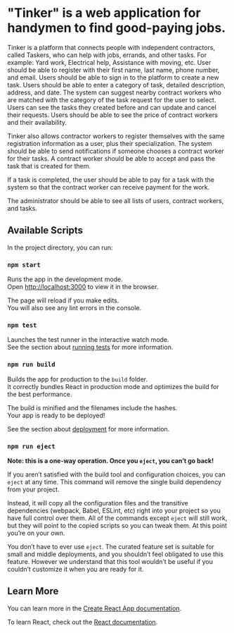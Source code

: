 # "Tinker" is a web application for handymen to find good-paying jobs.

Tinker is a platform that connects people with independent contractors, called Taskers, who can help with jobs, errands, and other tasks. For example: Yard work, Electrical help, Assistance with moving, etc. User should be able to register with their first name, last name, phone number, and email. Users should be able to sign in to the platform to create a new task. Users should be able to enter a category of task, detailed description, address, and date. The system can suggest nearby contract workers who are matched with the category of the task request for the user to select. Users can see the tasks they created before and can update and cancel their requests. Users should be able to see the price of contract workers and their availability.

Tinker also allows contractor workers to register themselves with the same registration information as a user, plus their specialization. The system should be able to send notifications if someone chooses a contract worker for their tasks. A contract worker should be able to accept and pass the task that is created for them.

If a task is completed, the user should be able to pay for a task with the system so that the contract worker can receive payment for the work.

The administrator should be able to see all lists of users, contract workers, and tasks.

## Available Scripts

In the project directory, you can run:

### `npm start`

Runs the app in the development mode.\
Open [http://localhost:3000](http://localhost:3000) to view it in the browser.

The page will reload if you make edits.\
You will also see any lint errors in the console.

### `npm test`

Launches the test runner in the interactive watch mode.\
See the section about [running tests](https://facebook.github.io/create-react-app/docs/running-tests) for more information.

### `npm run build`

Builds the app for production to the `build` folder.\
It correctly bundles React in production mode and optimizes the build for the best performance.

The build is minified and the filenames include the hashes.\
Your app is ready to be deployed!

See the section about [deployment](https://facebook.github.io/create-react-app/docs/deployment) for more information.

### `npm run eject`

**Note: this is a one-way operation. Once you `eject`, you can’t go back!**

If you aren’t satisfied with the build tool and configuration choices, you can `eject` at any time. This command will remove the single build dependency from your project.

Instead, it will copy all the configuration files and the transitive dependencies (webpack, Babel, ESLint, etc) right into your project so you have full control over them. All of the commands except `eject` will still work, but they will point to the copied scripts so you can tweak them. At this point you’re on your own.

You don’t have to ever use `eject`. The curated feature set is suitable for small and middle deployments, and you shouldn’t feel obligated to use this feature. However we understand that this tool wouldn’t be useful if you couldn’t customize it when you are ready for it.

## Learn More

You can learn more in the [Create React App documentation](https://facebook.github.io/create-react-app/docs/getting-started).

To learn React, check out the [React documentation](https://reactjs.org/).
